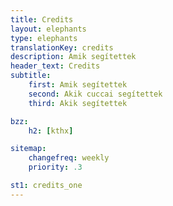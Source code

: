 ```yaml
---
title: Credits
layout: elephants
type: elephants
translationKey: credits
description: Amik segítettek
header_text: Credits
subtitle:
    first: Amik segítettek
    second: Akik cuccai segítettek
    third: Akik segítettek

bzz:
    h2: [kthx]

sitemap:
    changefreq: weekly
    priority: .3

st1: credits_one
---
```


